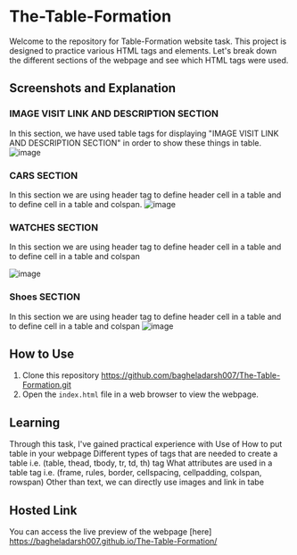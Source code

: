# The-Table-Formation
Welcome to the repository for Table-Formation website task. This project is designed to practice various HTML tags and elements. Let's break down the different sections of the webpage and see which HTML tags were used.
## Screenshots and Explanation

### IMAGE VISIT LINK AND DESCRIPTION SECTION
 In this section, we have used table tags 
         for displaying "IMAGE VISIT LINK AND DESCRIPTION SECTION" in order to show these things in table.
     ![image](https://github.com/rajakhan017/Table-Formation/assets/135150598/be6a62f4-04ad-4f8f-a011-f9296a81d5bd)


 ### CARS SECTION
 In this section we are using header tag <th> to define header cell in a table and to define cell in a table <td>  and colspan.
![image](https://github.com/rajakhan017/Table-Formation/assets/135150598/d3b96a0b-0e27-4a56-9bae-a4372e811a22)




 ### WATCHES SECTION
 In this section we are using header tag <th> to define header cell in a table and to define cell in a table <td>  and colspan
 
![image](https://github.com/rajakhan017/Table-Formation/assets/135150598/fc1ec86b-b256-48ad-b3bf-616062446f65)



 ### Shoes SECTION
 In this section we are using header tag <th> to define header cell in a table and to define cell in a table <td>  and colspan
![image](https://github.com/rajakhan017/Table-Formation/assets/135150598/54c2b7cf-6e6a-4a80-9759-8bea99d16744)


 ## How to Use

1. Clone this repository https://github.com/bagheladarsh007/The-Table-Formation.git
2. Open the `index.html` file in a web browser to view the webpage.

## Learning

Through this task, I've gained practical experience with Use of How to put table in your webpage
Different types of tags that are needed to create a table i.e.  (table, thead, tbody, tr, td, th) tag
What attributes are used in a table tag i.e. (frame, rules, border, cellspacing, cellpadding, colspan, rowspan)
Other than text, we can directly use images and link in tabe

## Hosted Link

You can access the live preview of the webpage [here] https://bagheladarsh007.github.io/The-Table-Formation/
 
 
